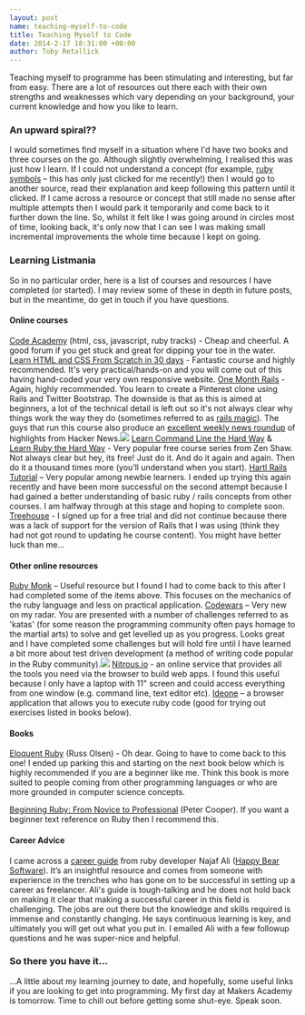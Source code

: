 ```yaml
---
layout: post
name: teaching-myself-to-code
title: Teaching Myself to Code
date: 2014-2-17 18:31:00 +00:00
author: Toby Retallick
---
```


 Teaching myself to programme has been stimulating and interesting, but far from easy. There are a lot of resources out there each with their own strengths and weaknesses which vary depending on your background, your current knowledge and how you like to learn.  
 
 ### An upward spiral??
 I would sometimes find myself in a situation where I'd have two books and three courses on the go. Although slightly overwhelming, I realised this was just how I learn. If I could not understand a concept (for example, [ruby symbols](http://www.robertsosinski.com/2009/01/11/the-difference-between-ruby-symbols-and-strings/) – this has only just clicked for me recently!) then I would go to another source, read their explanation and keep following this pattern until it clicked. If I came across a resource or concept that still made no sense after multiple attempts then I would park it temporarily and come back to it further down the line. So, whilst it felt like I was going around in circles most of time, looking back, it's only now that I can see I was making small incremental improvements the whole time because I kept on going.
 
 ### Learning Listmania
 So in no particular order, here is a list of courses and resources I have completed (or started). I may review some of these in depth in future posts, but in the meantime, do get in touch if you have questions.

 #### Online courses
 [Code Academy](http://www.codeacademy.com) (html, css, javascript, ruby tracks) - Cheap and cheerful. A good forum if you get stuck and great for dipping your toe in the water. 
 [Learn HTML and CSS From Scratch in 30 days](https://www.udemy.com/html5-css3-responsive/) - Fantastic course and highly recommended. It's very practical/hands-on and you will come out of this having hand-coded your very own responsive website.
 [One Month Rails](https://onemonthrails.com/) -  Again, highly recommended. You learn to create a Pinterest clone using Rails and Twitter Bootstrap. The downside is that as this is aimed at beginners, a lot of the technical detail is left out so it's not always clear why things work the way they do (sometimes referred to as [rails magic](http://www.informit.com/articles/article.aspx?p=1927377)). The guys that run this course also produce an [excellent weekly news roundup](http://blog.onemonthrails.com/) of highlights from Hacker News.![](/content/images/2014/Feb/orails.jpg)
 [Learn Command Line the Hard Way](cli.learncodethehardway.org/book) & [Learn Ruby the Hard Way](ruby.learncodethehardway.org) -  Very popular free course series from Zen Shaw. Not always clear but hey, its free! Just do it. And do it again and again. Then do it a thousand times more (you’ll understand when you start).
 [Hartl Rails Tutorial](ruby.railstutorial.org) – Very popular among newbie learners. I ended up trying this again recently and have been more successful on the second attempt because I had gained a better understanding of basic ruby / rails concepts from other courses. I am halfway through at this stage and hoping to complete soon.
 [Treehouse](http://teamtreehouse.com) - I signed up for a free trial and did not continue because there was a lack of support for the version of Rails that I was using (think they had not got round to updating he course content). You might have better luck than me...

 #### Other online resources
 [Ruby Monk](https://rubymonk.com) – Useful resource but I found I had to come back to this after I had completed some of the items above. This focuses on the mechanics of the ruby language and less on practical application.
 [Codewars](www.codewars.com) – Very new on my radar. You are presented with a number of challenges referred to as 'katas' (for some reason the programming community often pays homage to the martial arts) to solve and get levelled up as you progress. Looks great and I have completed some challenges but will hold fire until I have learned a bit more about test driven development (a method of writing code popular in the Ruby community).![](/content/images/2014/Feb/codewars.jpg)
 [Nitrous.io](https://www.nitrous.io) - an online service that provides all the tools you need via the browser to build web apps. I found this useful because I only have a laptop with 11\" screen and could access everything from one window (e.g. command line, text editor etc).
 [Ideone](https://ideone.com) – a browser application that allows you to execute ruby code (good for trying out exercises listed in books below).

 #### Books
 [Eloquent Ruby](http://www.amazon.co.uk/gp/product/0321584104/ref=as_li_qf_sp_asin_tl?ie=UTF8&camp=1634&creative=6738&creativeASIN=0321584104&linkCode=as2&tag=tobblo-21) (Russ Olsen) - Oh dear. Going to have to come back to this one!  I ended up parking this and starting on the next book below which is highly recommended if you are a beginner like me. Think this book is more suited to people coming from other programming languages or who are more grounded in computer science concepts.

 [Beginning Ruby: From Novice to Professional](http://www.amazon.co.uk/gp/product/1430223634/ref=as_li_qf_sp_asin_tl?ie=UTF8&camp=1634&creative=6738&creativeASIN=1430223634&linkCode=as2&tag=tobblo-21) (Peter Cooper). If you want a beginner text reference on Ruby then I recommend this.

 #### Career Advice
 I came across a [career guide](http://happybearsoftware.com/kickstart-your-developer-career) from ruby developer Najaf Ali ([Happy Bear Software](http://happybearsoftware.com)). It’s an insightful resource and comes from someone with experience in the trenches who has gone on to be successful in setting up a career as freelancer. Ali's guide is tough-talking and he does not hold back on making it clear that making a successful career in this field is challenging. The jobs are out there but the knowledge and skills required is immense and constantly changing. He says continuous learning is key, and ultimately you will get out what you put in. I emailed Ali with a few followup questions and he was super-nice and helpful. 

 ### So there you have it...
 ...A little about my learning journey to date, and hopefully, some useful links if you are looking to get into programming. My first day at Makers Academy is tomorrow. Time to chill out before getting some shut-eye. Speak soon.
